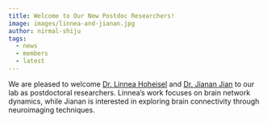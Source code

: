 ```yaml
---
title: Welcome to Our New Postdoc Researchers!
image: images/linnea-and-jianan.jpg
author: nirmal-shiju
tags:
  - news
  - members
  - latest
---
```

We are pleased to welcome [Dr. Linnea Hoheisel](/members/linnea-hoheisel) and [Dr. Jianan Jian](/members/jianan-jian) to our lab as postdoctoral researchers. Linnea’s work focuses on brain network dynamics, while Jianan is interested in exploring brain connectivity through neuroimaging techniques.